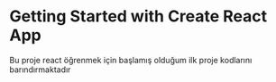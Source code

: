 # Getting Started with Create React App

Bu proje react öğrenmek için başlamış olduğum ilk proje kodlarını barındırmaktadır